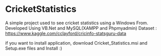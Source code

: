 # CricketStatistics
A simple project used to see cricket statistics using a Windows From.
Developed Using VB.Net and MySQL(XAMPP and Phpmyadmin)
Dataset : https://www.kaggle.com/cclayford/cricinfo-statsguru-data

if you want to install application, download Cricket_Statistics.msi and Setup.exe files and Install :)
